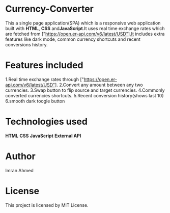 # Currency-Converter
This a single page application(SPA) which is a responsive web application built with **HTML**, **CSS** and**JavaScript**.It uses real time exchange rates which are fetched from ["https://open.er-api.com/v6/latest/USD"].It includes extra features like dark mode, common currency shortcuts and recent conversions history.

# Features included

1.Real time exchange rates through ["https://open.er-api.com/v6/latest/USD"].
2.Convert any amount between any two currencies.
3.Swap button to flip source and target currencies.
4.Commonly converted currencies shortcuts.
5.Recent conversion history(shows last 10)
6.smooth dark toogle button


# Technologies used 
**HTML**
**CSS**
**JavaScript**
**External API**

# Author
Imran Ahmed

# License
This project is licensed by  MIT License.